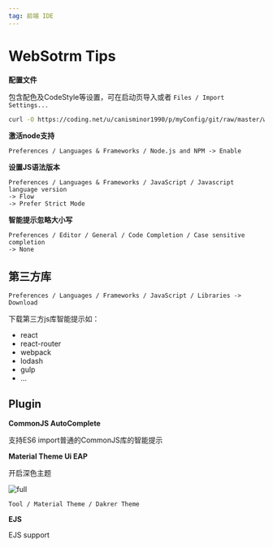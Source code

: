 ```yaml
---
tag: 前端 IDE
---
```




# WebSotrm Tips



**配置文件**

包含配色及CodeStyle等设置，可在启动页导入或者 `Files / Import Settings...`

```bash
curl -O https://coding.net/u/canisminor1990/p/myConfig/git/raw/master/webStorm/settings.jar
```



**激活node支持**

```white
Preferences / Languages & Frameworks / Node.js and NPM -> Enable
```



**设置JS语法版本**

```white
Preferences / Languages & Frameworks / JavaScript / Javascript language version
-> Flow
-> Prefer Strict Mode
```



**智能提示忽略大小写**

```white
Preferences / Editor / General / Code Completion / Case sensitive completion
-> None
```



## 第三方库



```white
Preferences / Languages / Frameworks / JavaScript / Libraries -> Download
```



下载第三方js库智能提示如：

- react
- react-router
- webpack
- lodash
- gulp
- ...



## Plugin



**CommonJS AutoComplete**

支持ES6 import普通的CommonJS库的智能提示



**Material Theme Ui EAP**

开启深色主题

![full](https://o4j4l4n7h.qnssl.com/2017-09-12-091651.jpg)

```white
Tool / Material Theme / Dakrer Theme
```



**EJS**

EJS support